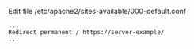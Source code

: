 Edit file /etc/apache2/sites-available/000-default.conf
```
...
Redirect permanent / https://server-example/
...
```
